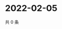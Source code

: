 # 2022-02-05

共 0 条

<!-- BEGIN WEIBO -->
<!-- 最后更新时间 Sat Feb 05 2022 08:35:45 GMT+0800 (China Standard Time) -->

<!-- END WEIBO -->
